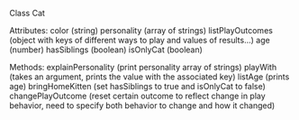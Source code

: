 Class Cat

Attributes:
color (string)
personality (array of strings)
listPlayOutcomes (object with keys of different ways to play and values of results...)
age (number)
hasSiblings (boolean)
isOnlyCat (boolean)

Methods:
explainPersonality (print personality array of strings)
playWith (takes an argument, prints the value with the associated key)
listAge (prints age)
bringHomeKitten (set hasSiblings to true and isOnlyCat to false)
changePlayOutcome (reset certain outcome to reflect change in play behavior, need to specify both behavior to change and how it changed)

